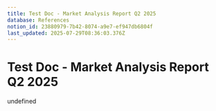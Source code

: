```yaml
---
title: Test Doc - Market Analysis Report Q2 2025
database: References
notion_id: 23880979-7b42-8074-a9e7-ef947db6804f
last_updated: 2025-07-29T08:36:03.376Z
---
```


# Test Doc - Market Analysis Report Q2 2025

undefined